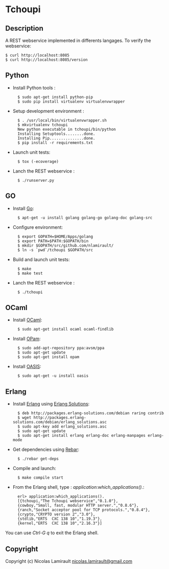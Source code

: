 Tchoupi
=======

Description
-----------

A REST webservice implemented in differents langages. To verify the webservice:

    $ curl http://localhost:8085
	$ curl http://localhost:8085/version


Python
------

* Install Python tools :

        $ sudo apt-get install python-pip
		$ sudo pip install virtualenv virtualenvwrapper

* Setup development environment :

        $ . /usr/local/bin/virtualenvwrapper.sh
		$ mkvirtualenv tchoupi
		New python executable in tchoupi/bin/python
		Installing Setuptools........done.
		Installing Pip...............done.
		$ pip install -r requirements.txt

* Launch unit tests:

        $ tox (-ecoverage)

* Lanch the REST webservice :

        $ ./runserver.py

GO
--

* Install [Go](http://golang.org):

        $ apt-get -u install golang golang-go golang-doc golang-src

* Configure environment:

        $ export GOPATH=$HOME/Apps/golang
		$ export PATH=$PATH:$GOPATH/bin
		$ mkdir $GOPATH/src/github.com/nlamirault/
		$ ln -s `pwd`/tchoupi $GOPATH/src

* Build and launch unit tests:

        $ make
		$ make test

* Lanch the REST webservice :

        $ ./tchoupi


OCaml
-----

* Install [OCaml](http://ocaml.org/):

        $ sudo apt-get install ocaml ocaml-findlib

* Install [OPam](http://opam.ocamlpro.com/):

        $ sudo add-apt-repository ppa:avsm/ppa
		$ sudo apt-get update
		$ sudo apt-get install opam

* Install [OASIS](http://oasis.forge.ocamlcore.org):

        $ sudo apt-get -u install oasis


Erlang
------

* Install [Erlang](http://www.erlang.org/) using [Erlang Solutions](https://www.erlang-solutions.com):

        $ deb http://packages.erlang-solutions.com/debian raring contrib
		$ wget http://packages.erlang-solutions.com/debian/erlang_solutions.asc
		$ sudo apt-key add erlang_solutions.asc
		$ sudo apt-get update
		$ sudo apt-get install erlang erlang-doc erlang-manpages erlang-mode

* Get dependencies using [Rebar](https://github.com/rebar/rebar):

        $ ./rebar get-deps

* Compile and launch:

        $ make compile start

* From the Erlang shell, type : *application:which_applications().*:

        erl> application:which_applications().
		[{tchoupi,"The Tchoupi webservice","0.1.0"},
		{cowboy,"Small, fast, modular HTTP server.","0.8.6"},
		{ranch,"Socket acceptor pool for TCP protocols.","0.8.4"},
		{crypto,"CRYPTO version 2","3.0"},
		{stdlib,"ERTS  CXC 138 10","1.19.3"},
		{kernel,"ERTS  CXC 138 10","2.16.3"}]

You can use *Ctrl-G q* to exit the Erlang shell.


Copyright
---------

Copyright (c) Nicolas Lamirault <nicolas.lamirault@gmail.com>

